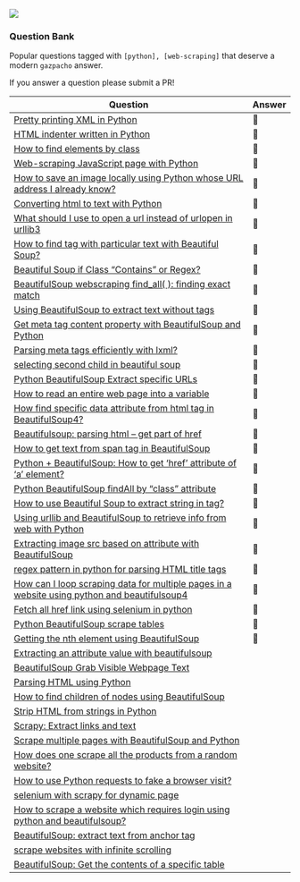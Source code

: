 ![](https://upload.wikimedia.org/wikipedia/commons/thumb/0/02/Stack_Overflow_logo.svg/250px-Stack_Overflow_logo.svg.png)

### Question Bank

Popular questions tagged with `[python], [web-scraping]` that deserve a modern `gazpacho` answer.

If you answer a question please submit a PR!

| Question                                                     | Answer |
| ------------------------------------------------------------ | ------ |
| [Pretty printing XML in Python](https://stackoverflow.com/questions/749796/pretty-printing-xml-in-python/64162429#64162429) | 🥫      |
| [HTML indenter written in Python](https://stackoverflow.com/questions/6480651/html-indenter-written-in-python/64162483#64162483) | 🥫      |
| [How to find elements by class](https://stackoverflow.com/questions/5041008/how-to-find-elements-by-class/64286313#64286313) | 🥫      |
| [Web-scraping JavaScript page with Python](https://stackoverflow.com/questions/8049520/web-scraping-javascript-page-with-python/64286401#64286401) | 🥫      |
| [How to save an image locally using Python whose URL address I already know?](https://stackoverflow.com/questions/8286352/how-to-save-an-image-locally-using-python-whose-url-address-i-already-know/64286556#64286556) | 🥫      |
| [Converting html to text with Python](https://stackoverflow.com/questions/14694482/converting-html-to-text-with-python/64286995#64286995) | 🥫      |
| [What should I use to open a url instead of urlopen in urllib3](https://stackoverflow.com/questions/36516183/what-should-i-use-to-open-a-url-instead-of-urlopen-in-urllib3/64287035#64287035) | 🥫      |
| [How to find tag with particular text with Beautiful Soup?](https://stackoverflow.com/questions/9007653/how-to-find-tag-with-particular-text-with-beautiful-soup/64287149#64287149) | 🥫      |
| [Beautiful Soup if Class “Contains” or Regex?](https://stackoverflow.com/questions/34660417/beautiful-soup-if-class-contains-or-regex/64287190#64287190) | 🥫      |
| [BeautifulSoup webscraping find_all( ): finding exact match](https://stackoverflow.com/questions/22726860/beautifulsoup-webscraping-find-all-finding-exact-match/64287290#64287290) | 🥫      |
| [Using BeautifulSoup to extract text without tags](https://stackoverflow.com/questions/23380171/using-beautifulsoup-to-extract-text-without-tags/64287872#64287872) | 🥫      |
| [Get meta tag content property with BeautifulSoup and Python](https://stackoverflow.com/questions/36768068/get-meta-tag-content-property-with-beautifulsoup-and-python/64288051#64288051) | 🥫      |
| [Parsing meta tags efficiently with lxml?](https://stackoverflow.com/questions/8141553/parsing-meta-tags-efficiently-with-lxml/64288120#64288120) | 🥫      |
| [selecting second child in beautiful soup](https://stackoverflow.com/questions/38233838/selecting-second-child-in-beautiful-soup/64288139#64288139) | 🥫      |
| [Python BeautifulSoup Extract specific URLs](https://stackoverflow.com/questions/15313250/python-beautifulsoup-extract-specific-urls/64288175#64288175) | 🥫      |
| [How to read an entire web page into a variable](https://stackoverflow.com/questions/10908336/how-to-read-an-entire-web-page-into-a-variable/64288191#64288191) | 🥫      |
| [How find specific data attribute from html tag in BeautifulSoup4?](https://stackoverflow.com/questions/24197922/how-find-specific-data-attribute-from-html-tag-in-beautifulsoup4/64288232#64288232) | 🥫      |
| [Beautifulsoup: parsing html – get part of href](https://stackoverflow.com/questions/41720896/beautifulsoup-parsing-html-get-part-of-href/64288255#64288255) | 🥫      |
| [How to get text from span tag in BeautifulSoup](https://stackoverflow.com/questions/38133759/how-to-get-text-from-span-tag-in-beautifulsoup/64288275#64288275) | 🥫      |
| [Python + BeautifulSoup: How to get ‘href’ attribute of ‘a’ element?](https://stackoverflow.com/questions/43814754/python-beautifulsoup-how-to-get-href-attribute-of-a-element/64288296#64288296) | 🥫      |
| [Python BeautifulSoup findAll by “class” attribute](https://stackoverflow.com/questions/19969056/python-beautifulsoup-findall-by-class-attribute/64288325#64288325) | 🥫      |
| [How to use Beautiful Soup to extract string in  tag?](https://stackoverflow.com/questions/38547569/how-to-use-beautiful-soup-to-extract-string-in-script-tag/64288344#64288344) | 🥫      |
| [Using urllib and BeautifulSoup to retrieve info from web with Python](https://stackoverflow.com/questions/2647179/using-urllib-and-beautifulsoup-to-retrieve-info-from-web-with-python/64288493#64288493) | 🥫      |
| [Extracting image src based on attribute with BeautifulSoup](https://stackoverflow.com/questions/18304532/extracting-image-src-based-on-attribute-with-beautifulsoup/64288630#64288630) | 🥫      |
| [regex pattern in python for parsing HTML title tags](https://stackoverflow.com/questions/20045955/regex-pattern-in-python-for-parsing-html-title-tags/64288696#64288696) | 🥫      |
| [How can I loop scraping data for multiple pages in a website using python and beautifulsoup4](https://stackoverflow.com/questions/31062435/how-can-i-loop-scraping-data-for-multiple-pages-in-a-website-using-python-and-be/64288837#64288837) | 🥫      |
| [Fetch all href link using selenium in python](https://stackoverflow.com/questions/34759787/fetch-all-href-link-using-selenium-in-python/64288868#64288868) | 🥫      |
| [Python BeautifulSoup scrape tables](https://stackoverflow.com/questions/18966368/python-beautifulsoup-scrape-tables/64289447#64289447) | 🥫      |
| [Getting the nth element using BeautifulSoup](https://stackoverflow.com/questions/8724352/getting-the-nth-element-using-beautifulsoup/64289530#64289530) | 🥫      |
| [Extracting an attribute value with beautifulsoup](https://stackoverflow.com/questions/2612548/extracting-an-attribute-value-with-beautifulsoup) |        |
| [BeautifulSoup Grab Visible Webpage Text](https://stackoverflow.com/questions/1936466/beautifulsoup-grab-visible-webpage-text) |        |
| [Parsing HTML using Python](https://stackoverflow.com/questions/11709079/parsing-html-using-python) |        |
| [How to find children of nodes using BeautifulSoup](https://stackoverflow.com/questions/6287529/how-to-find-children-of-nodes-using-beautifulsoup) |        |
| [Strip HTML from strings in Python](https://stackoverflow.com/questions/753052/strip-html-from-strings-in-python) |        |
| [Scrapy: Extract links and text](https://stackoverflow.com/questions/27753232/scrapy-extract-links-and-text) |        |
| [Scrape multiple pages with BeautifulSoup and Python](https://stackoverflow.com/questions/26497722/scrape-multiple-pages-with-beautifulsoup-and-python) |        |
| [How does one scrape all the products from a random website?](https://stackoverflow.com/questions/48015149/how-does-one-scrape-all-the-products-from-a-random-website) |        |
| [How to use Python requests to fake a browser visit?](https://stackoverflow.com/questions/27652543/how-to-use-python-requests-to-fake-a-browser-visit) |        |
| [selenium with scrapy for dynamic page](https://stackoverflow.com/questions/17975471/selenium-with-scrapy-for-dynamic-page) |        |
| [How to scrape a website which requires login using python and beautifulsoup?](https://stackoverflow.com/questions/23102833/how-to-scrape-a-website-which-requires-login-using-python-and-beautifulsoup) |        |
| [BeautifulSoup: extract text from anchor tag](https://stackoverflow.com/questions/11716380/beautifulsoup-extract-text-from-anchor-tag) |        |
| [scrape websites with infinite scrolling](https://stackoverflow.com/questions/12519074/scrape-websites-with-infinite-scrolling) |        |
| [BeautifulSoup: Get the contents of a specific table](https://stackoverflow.com/questions/2935658/beautifulsoup-get-the-contents-of-a-specific-table) |        |

